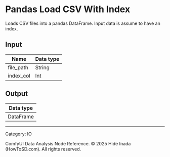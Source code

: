 # Pandas Load CSV With Index
Loads CSV files into a pandas DataFrame.
Input data is assume to have an index.

## Input
| Name | Data type |
|---|---|
| file_path | String |
| index_col | Int |

## Output
| Data type |
|---|
| DataFrame |

<HR>
Category: IO

ComfyUI Data Analysis Node Reference. © 2025 Hide Inada (HowToSD.com). All rights reserved.
